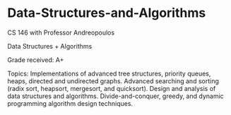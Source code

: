 # Data-Structures-and-Algorithms
CS 146 with Professor Andreopoulos

Data Structures + Algorithms

Grade received: A+

Topics: Implementations of advanced tree structures, priority queues, heaps, directed and undirected graphs. Advanced searching and sorting (radix sort, heapsort, mergesort, and quicksort). Design and analysis of data structures and algorithms. Divide-and-conquer, greedy, and dynamic programming algorithm design techniques.

